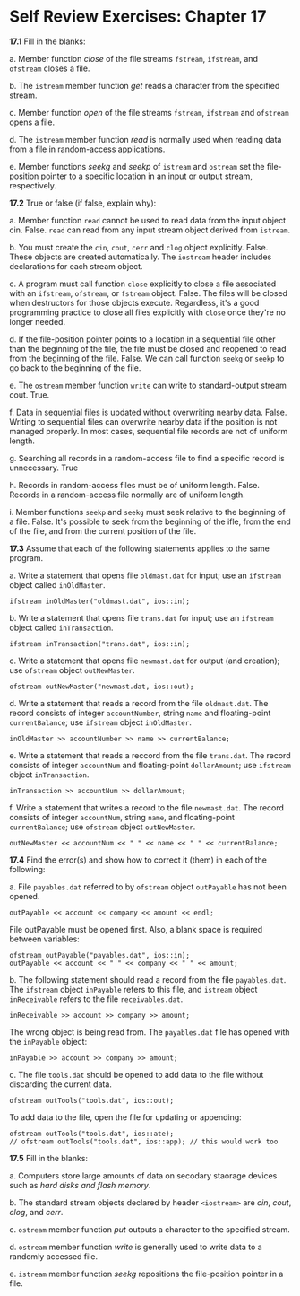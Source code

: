 # Self Review Exercises: Chapter 17

**17.1** Fill in the blanks:

a. Member function _close_ of the file streams `fstream`, `ifstream`, and `ofstream` closes a file.

b. The `istream` member function _get_ reads a character from the specified stream.

c. Member function _open_ of the file streams `fstream`, `ifstream` and `ofstream` opens a file.

d. The `istream` member function _read_ is normally used when reading data from a file in random-access applications.

e. Member functions _seekg_ and _seekp_ of `istream` and `ostream` set the file-position pointer to a specific location in an input or output stream, respectively.

**17.2** True or false (if false, explain why):

a. Member function `read` cannot be used to read data from the input object cin.
False. `read` can read from any input stream object derived from `istream`.

b. You must create the `cin`, `cout`, `cerr` and `clog` object explicitly.
False. These objects are created automatically. The `iostream` header includes declarations for each stream object.

c. A program must call function `close` explicitly to close a file associated with an `ifstream`, `ofstream`, or `fstream` object.
False. The files will be closed when destructors for those objects execute. Regardless, it's a good programming practice to close all files explicitly with `close` once they're no longer needed.

d. If the file-position pointer points to a location in a sequential file other than the beginning of the file, the file must be closed and reopened to read from the beginning of the file.
False. We can call function `seekg` or `seekp` to go back to the beginning of the file.

e. The `ostream` member function `write` can write to standard-output stream cout.
True.

f. Data in sequential files is updated without overwriting nearby data.
False. Writing to sequential files can overwrite nearby data if the position is not managed properly. In most cases, sequential file records are not of uniform length.

g. Searching all records in a random-access file to find a specific record is unnecessary.
True

h. Records in random-access files must be of uniform length.
False. Records in a random-access file normally are of uniform length.

i. Member functions `seekp` and `seekg` must seek relative to the beginning of a file.
False. It's possible to seek from the beginning of the ifle, from the end of the file, and from the current position of the file.

**17.3** Assume that each of the following statements applies to the same program.

a. Write a statement that opens file `oldmast.dat` for input; use an `ifstream` object called `inOldMaster`.
```
ifstream inOldMaster("oldmast.dat", ios::in);
```

b. Write a statement that opens file `trans.dat` for input; use an `ifstream` object called `inTransaction`.
```
ifstream inTransaction("trans.dat", ios::in);
```

c. Write a statement that opens file `newmast.dat` for output (and creation); use `ofstream` object `outNewMaster`.
```
ofstream outNewMaster("newmast.dat, ios::out);
```

d. Write a statement that reads a record from the file `oldmast.dat`. The record consists of integer `accountNumber`, string `name` and floating-point `currentBalance`; use `ifstream` object `inOldMaster`.
```
inOldMaster >> accountNumber >> name >> currentBalance;
```

e. Write a statement that reads a reccord from the file `trans.dat`. The record consists of integer `accountNum` and floating-point `dollarAmount`; use `ifstream` object `inTransaction`.
```
inTransaction >> accountNum >> dollarAmount;
```

f. Write a statement that writes a record to the file `newmast.dat`. The record consists of integer `accountNum`, string `name`, and floating-point `currentBalance`; use `ofstream` object `outNewMaster`.
```
outNewMaster << accountNum << " " << name << " " << currentBalance;
```

**17.4** Find the error(s) and show how to correct it (them) in each of the following:

a. File `payables.dat` referred to by `ofstream` object `outPayable` has not been opened.
```
outPayable << account << company << amount << endl;
```
File outPayable must be opened first. Also, a blank space is required between variables:
```
ofstream outPayable("payables.dat", ios::in);
outPayable << account << " " << company << " " << amount;
```

b. The following statement should read a record from the file `payables.dat`. The `ifstream` object `inPayable` refers to this file, and `istream` object `inReceivable` refers to the file `receivables.dat`.
```
inReceivable >> account >> company >> amount;
```
The wrong object is being read from. The `payables.dat` file has opened with the `inPayable` object:
```
inPayable >> account >> company >> amount;
```

c. The file `tools.dat` should be opened to add data to the file without discarding the current data.
```
ofstream outTools("tools.dat", ios::out);
```
To add data to the file, open the file for updating or appending:
```
ofstream outTools("tools.dat", ios::ate);
// ofstream outTools("tools.dat", ios::app); // this would work too
```

**17.5** Fill in the blanks:

a. Computers store large amounts of data on secodary staorage devices such as _hard disks and flash memory_.

b. The standard stream objects declared by header `<iostream>` are _cin_, _cout_, _clog_, and _cerr_.

c. `ostream` member function _put_ outputs a character to the specified  stream.

d. `ostream` member function _write_ is generally used to write data to a randomly accessed file.

e. `istream` member function _seekg_ repositions the file-position pointer in a file.